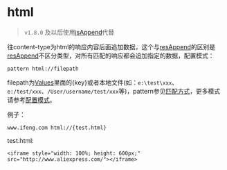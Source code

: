 # html
> `v1.8.0` 及以后使用[jsAppend](./jsAppend.html)代替

往content-type为html的响应内容后面追加数据，这个与[resAppend](resAppend.html)的区别是[resAppend](resAppend.html)不区分类型，对所有匹配的响应都会追加指定的数据，配置模式：

	pattern html://filepath
	
filepath为[Values](http://local.whistlejs.com/#values)里面的{key}或者本地文件(如：`e:\test\xxx`、`e:/test/xxx`、`/User/username/test/xxx`等)，pattern参见[匹配方式](../pattern.html)，更多模式请参考[配置模式](../mode.html)。

例子：

	www.ifeng.com html://{test.html}
	
test.html:

	<iframe style="width: 100%; height: 600px;" src="http://www.aliexpress.com/"></iframe>

